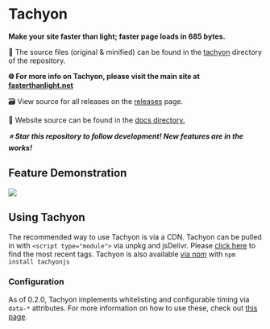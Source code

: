 # Tachyon

**Make your site faster than light; faster page loads in 685 bytes.**

🧰 The source files (original & minified) can be found in the [tachyon](https://github.com/weebney/tachyon/blob/main/tachyon/) directory of the repository.

**🌐 For more info on Tachyon, please visit the main site at [fasterthanlight.net](https://fasterthanlight.net)**

🗃 View source for all releases on the [releases](https://github.com/weebney/tachyon/releases) page.

📌 Website source can be found in the [docs directory.](https://github.com/weebney/tachyon/tree/main/docs) 

***⭐ Star this repository to follow development! New features are in the works!***

## Feature Demonstration

![](https://github.com/weebney/tachyon/blob/main/docs/public/tachyonDemo.gif?raw=true)

## Using Tachyon

The recommended way to use Tachyon is via a CDN. Tachyon can be pulled in with `<script type="module">` via unpkg and jsDelivr. Please [click here](https://fasterthanlight.net/) to find the most recent tags. Tachyon is also available [via npm](https://www.npmjs.com/package/tachyonjs) with `npm install tachyonjs`

### Configuration

As of 0.2.0, Tachyon implements whitelisting and configurable timing via `data-*` attributes. For more information on how to use these, check out [this page](https://fasterthanlight.net/#advanced-configuration).
